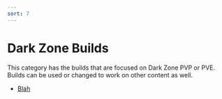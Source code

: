 ```yaml
---
sort: 7
---
```

# Dark Zone Builds

This category has the builds that are focused on Dark Zone PVP or PVE.
Builds can be used or changed to work on other content as well.
- [Blah](Blah.md)
